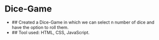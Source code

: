 # Dice-Game

<ul>
<li> ## Created a Dice-Game in which we can select n number of dice and have the option to roll them.</li>

<li> ## Tool used: HTML, CSS, JavaScript.</li>
</ul>




 





